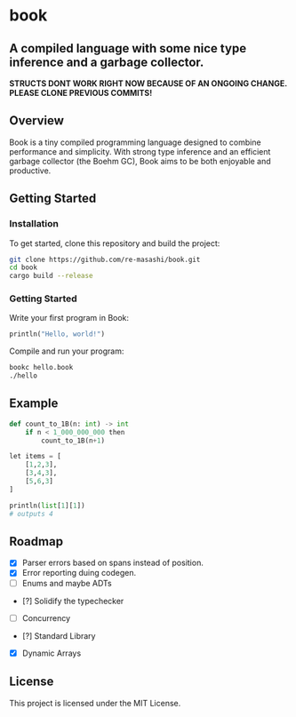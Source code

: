 # book
A compiled language with some nice type inference and a garbage collector. 
---

**STRUCTS DONT WORK RIGHT NOW BECAUSE OF AN ONGOING CHANGE. PLEASE CLONE PREVIOUS COMMITS!**

## Overview
Book is a tiny compiled programming language designed to combine performance and simplicity. With strong type inference and an efficient garbage collector (the Boehm GC), Book aims to be both enjoyable and productive.

## Getting Started

### Installation

To get started, clone this repository and build the project:

```bash
git clone https://github.com/re-masashi/book.git
cd book
cargo build --release
```

### Getting Started

Write your first program in Book:

```python
println("Hello, world!")
```

Compile and run your program:

```bash
bookc hello.book
./hello
```

## Example

```python
def count_to_1B(n: int) -> int
	if n < 1_000_000_000 then
		count_to_1B(n+1)

let items = [
	[1,2,3],
	[3,4,3],
	[5,6,3]
]

println(list[1][1])
# outputs 4
```

## Roadmap

- [x] Parser errors based on spans instead of position.
- [x] Error reporting duing codegen.
- [ ] Enums and maybe ADTs
- [?] Solidify the typechecker
- [ ] Concurrency
- [?] Standard Library
- [x] Dynamic Arrays

## License

This project is licensed under the MIT License.
